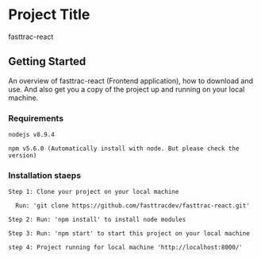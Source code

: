 # Project Title

fasttrac-react

## Getting Started

An overview of fasttrac-react (Frontend application), how to download and use. And also get you a copy of the project up and running on your local machine.

### Requirements

```
nodejs v8.9.4

npm v5.6.0 (Automatically install with node. But please check the version)

```

### Installation staeps


```
Step 1: Clone your project on your local machine
  
  Run: 'git clone https://github.com/fasttracdev/fasttrac-react.git'

Step 2: Run: 'npm install' to install node modules

Step 3: Run: 'npm start' to start this project on your local machine
  
step 4: Project running for local machine 'http://localhost:8000/'

```
